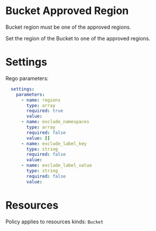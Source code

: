 # Bucket Approved Region

Bucket region must be one of the approved regions.

Set the region of the Bucket to one of the approved regions.

# Settings

Rego parameters:
```yaml
  settings:
    parameters:
      - name: regions
        type: array
        required: true
        value:
      - name: exclude_namespaces
        type: array
        required: false
        value: []
      - name: exclude_label_key
        type: string
        required: false
        value:
      - name: exclude_label_value
        type: string
        required: false
        value:
```

# Resources
Policy applies to resources kinds:
`Bucket`
